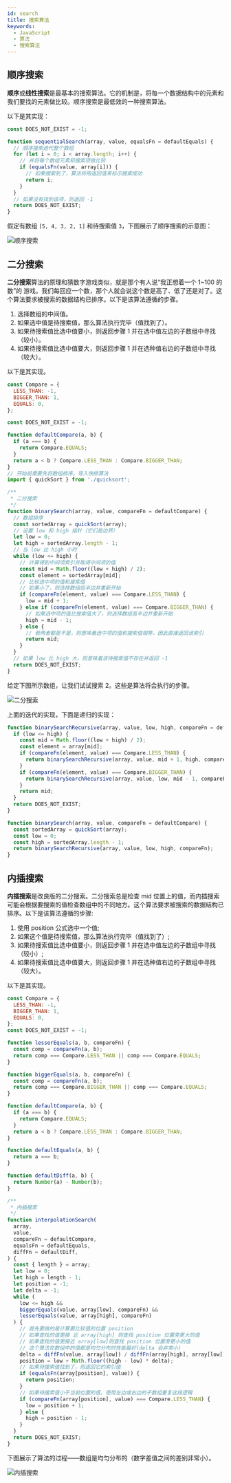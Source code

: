 ```yaml
---
id: search
title: 搜索算法
keywords:
  - JavaScript
  - 算法
  - 搜索算法
---
```


## 顺序搜索

**顺序**或**线性搜索**是最基本的搜索算法。它的机制是，将每一个数据结构中的元素和我们要找的元素做比较。顺序搜索是最低效的一种搜索算法。

以下是其实现：

```js
const DOES_NOT_EXIST = -1;

function sequentialSearch(array, value, equalsFn = defaultEquals) {
  // 顺序搜索迭代整个数组
  for (let i = 0; i < array.length; i++) {
    // 并将每个数组元素和搜索项做比较
    if (equalsFn(value, array[i])) {
      // 如果搜索到了，算法将用返回值来标示搜索成功
      return i;
    }
  }
  // 如果没有找到该项，则返回 -1
  return DOES_NOT_EXIST;
}
```

假定有数组 `[5, 4, 3, 2, 1]` 和待搜索值 `3`，下图展示了顺序搜索的示意图：

![顺序搜索](/img/sequential-search.svg)

## 二分搜索

**二分搜索**算法的原理和猜数字游戏类似，就是那个有人说“我正想着一个 1~100 的数”的
游戏。我们每回应一个数，那个人就会说这个数是高了、低了还是对了。这个算法要求被搜索的数据结构已排序。以下是该算法遵循的步骤。

1. 选择数组的中间值。
2. 如果选中值是待搜索值，那么算法执行完毕（值找到了）。
3. 如果待搜索值比选中值要小，则返回步骤 1 并在选中值左边的子数组中寻找（较小）。
4. 如果待搜索值比选中值要大，则返回步骤 1 并在选种值右边的子数组中寻找（较大）。

以下是其实现。

```js
const Compare = {
  LESS_THAN: -1,
  BIGGER_THAN: 1,
  EQUALS: 0,
};

const DOES_NOT_EXIST = -1;

function defaultCompare(a, b) {
  if (a === b) {
    return Compare.EQUALS;
  }
  return a < b ? Compare.LESS_THAN : Compare.BIGGER_THAN;
}
// 开始前需要先将数组排序，导入快排算法
import { quickSort } from './quicksort';

/**
 * 二分搜索
 */
function binarySearch(array, value, compareFn = defaultCompare) {
  // 数组排序
  const sortedArray = quickSort(array);
  // 设置 low 和 high 指针（它们是边界）
  let low = 0;
  let high = sortedArray.length - 1;
  // 当 low 比 high 小时
  while (low <= high) {
    // 计算得到中间项索引并取得中间项的值
    const mid = Math.floor((low + high) / 2);
    const element = sortedArray[mid];
    // 比较选中项的值和搜索值
    // 如果小了，则选择数组低半边并重新开始
    if (compareFn(element, value) === Compare.LESS_THAN) {
      low = mid + 1;
    } else if (compareFn(element, value) === Compare.BIGGER_THAN) {
      // 如果选中项的值比搜索值大了，则选择数组高半边并重新开始
      high = mid - 1;
    } else {
      // 若两者都是不是，则意味着选中项的值和搜索值相等，因此直接返回该索引
      return mid;
    }
  }
  // 如果 low 比 high 大，则意味着该待搜索值不存在并返回 -1
  return DOES_NOT_EXIST;
}
```

给定下图所示数组，让我们试试搜索 2。这些是算法将会执行的步骤。

![二分搜索](/img/binary-search.svg)

上面的迭代的实现，下面是递归的实现：

```js
function binarySearchRecursive(array, value, low, high, compareFn = defaultCompare) {
  if (low <= high) {
    const mid = Math.floor((low + high) / 2);
    const element = array[mid];
    if (compareFn(element, value) === Compare.LESS_THAN) {
      return binarySearchRecursive(array, value, mid + 1, high, compareFn);
    }
    if (compareFn(element, value) === Compare.BIGGER_THAN) {
      return binarySearchRecursive(array, value, low, mid - 1, compareFn);
    }
    return mid;
  }
  return DOES_NOT_EXIST;
}

function binarySearch(array, value, compareFn = defaultCompare) {
  const sortedArray = quickSort(array);
  const low = 0;
  const high = sortedArray.length - 1;
  return binarySearchRecursive(array, value, low, high, compareFn);
}
```

## 内插搜索

**内插搜索**是改良版的二分搜索。二分搜索总是检查 mid 位置上的值，而内插搜索可能会根据要搜索的值检查数组中的不同地方。这个算法要求被搜索的数据结构已排序。以下是该算法遵循的步骤:

1. 使用 position 公式选中一个值;
2. 如果这个值是待搜索值，那么算法执行完毕（值找到了）;
3. 如果待搜索值比选中值要小，则返回步骤 1 并在选中值左边的子数组中寻找（较小）;
4. 如果待搜索值比选中值要大，则返回步骤 1 并在选种值右边的子数组中寻找（较大）。

以下是其实现。

```js
const Compare = {
  LESS_THAN: -1,
  BIGGER_THAN: 1,
  EQUALS: 0,
};
const DOES_NOT_EXIST = -1;

function lesserEquals(a, b, compareFn) {
  const comp = compareFn(a, b);
  return comp === Compare.LESS_THAN || comp === Compare.EQUALS;
}

function biggerEquals(a, b, compareFn) {
  const comp = compareFn(a, b);
  return comp === Compare.BIGGER_THAN || comp === Compare.EQUALS;
}

function defaultCompare(a, b) {
  if (a === b) {
    return Compare.EQUALS;
  }
  return a < b ? Compare.LESS_THAN : Compare.BIGGER_THAN;
}

function defaultEquals(a, b) {
  return a === b;
}

function defaultDiff(a, b) {
  return Number(a) - Number(b);
}

/**
 * 内插搜索
 */
function interpolationSearch(
  array,
  value,
  compareFn = defaultCompare,
  equalsFn = defaultEquals,
  diffFn = defaultDiff,
) {
  const { length } = array;
  let low = 0;
  let high = length - 1;
  let position = -1;
  let delta = -1;
  while (
    low <= high &&
    biggerEquals(value, array[low], compareFn) &&
    lesserEquals(value, array[high], compareFn)
  ) {
    // 首先要做的是计算要比较值的位置 position
    // 如果查找的值更接 近 array[high] 则查找 position 位置旁更大的值
    // 如果查找的值更接近 array[low]则查找 position 位置旁更小的值
    // 这个算法在数组中的值都是均匀分布时性能最好(delta 会非常小)
    delta = diffFn(value, array[low]) / diffFn(array[high], array[low]);
    position = low + Math.floor((high - low) * delta);
    // 如果待搜索值找到了，则返回它的索引值
    if (equalsFn(array[position], value)) {
      return position;
    }
    // 如果待搜索值小于当前位置的值，使用左边或右边的子数组重复这段逻辑
    if (compareFn(array[position], value) === Compare.LESS_THAN) {
      low = position + 1;
    } else {
      high = position - 1;
    }
  }
  return DOES_NOT_EXIST;
}
```

下图展示了算法的过程——数组是均匀分布的（数字差值之间的差别非常小）。

![内插搜索](/img/interpolation-search.svg)
